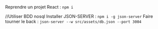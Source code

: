 Reprendre un projet React : `npm i`


//Utiliser BDD nosql
Installer JSON-SERVER : `npm i -g json-server`
Faire tourner le back : `json-server --w src/assets/db.json --port 3004`
